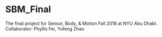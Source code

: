 # SBM_Final
The final project for Sensor, Body, &amp; Motion Fall 2018 at NYU Abu Dhabi. Collaborator: Phyllis Fei, Yufeng Zhao
